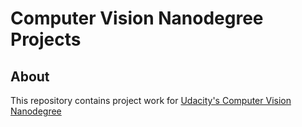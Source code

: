 # Computer Vision Nanodegree Projects
## About
This repository contains project work for [Udacity's Computer Vision Nanodegree](https://www.udacity.com/course/computer-vision-nanodegree--nd891)
